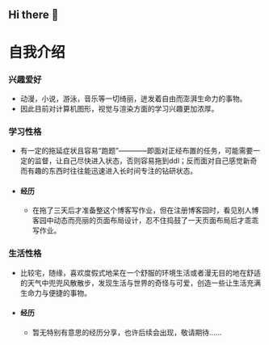 ## Hi there 👋
# 自我介绍
### 兴趣爱好
* 动漫，小说，游泳，音乐等一切绮丽，迸发着自由而澎湃生命力的事物。
 * 因此目前对计算机图形，视觉与渲染方面的学习兴趣更加浓厚。
### 学习性格
* 有一定的拖延症状且容易“跑题”————即面对正经布置的任务，可能需要一定的监督，让自己尽快进入状态，否则容易拖到ddl；反而面对自己感觉新奇而有趣的东西时往往能迅速进入长时间专注的钻研状态。
*  #### 经历
   * 在拖了三天后才准备整这个博客写作业，但在注册博客园时，看见别人博客园中动态而亮丽的页面布局设计，忍不住捣鼓了一天页面布局后才乖乖写作业。
### 生活性格
* 比较宅，随缘，喜欢度假式地呆在一个舒服的环境生活或者漫无目的地在舒适的天气中兜兜风散散步，发现生活与世界的奇怪与可爱，创造一些让生活充满生命力与便捷的事物。
 *  #### 经历
     * 暂无特别有意思的经历分享，也许后续会出现，敬请期待……

<!--
**tian7755/tian7755** is a ✨ _special_ ✨ repository because its `README.md` (this file) appears on your GitHub profile.

Here are some ideas to get you started:

- 🔭 I’m currently working on ...
- 🌱 I’m currently learning ...
- 👯 I’m looking to collaborate on ...
- 🤔 I’m looking for help with ...
- 💬 Ask me about ...
- 📫 How to reach me: ...
- 😄 Pronouns: ...
- ⚡ Fun fact: ...
-->
